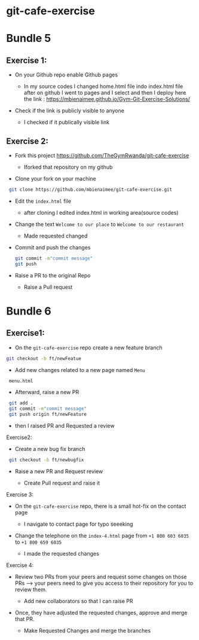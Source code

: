 # git-cafe-exercise

# Bundle 5

## Exercise 1:

- On your Github repo enable Github pages
  - In my source codes I changed home.html file indo index.html file after  on github I went to pages and I select and then I deploy
   here the link : https://mbienaimee.github.io/Gym-Git-Exercise-Solutions/

- Check if the link is publicly visible to anyone
   - I checked if it publically visible link

## Exercise 2:

- Fork this project https://github.com/TheGymRwanda/git-cafe-exercise

  - Iforked that repository on my github

- Clone your fork on your machine
```bash
 git clone https://github.com/mbienaimee/git-cafe-exercise.git

 ```
- Edit the `index.html` file

  - after cloning I edited index.html in working area(source codes)
- Change the text `Welcome to our place` to `Welcome to our restaurant`

  - Made requested changed 

- Commit and push the changes
  ```bash
  git commit -m"commit message"
  git push

  ```
- Raise a PR to the original Repo
   - Raise a Pull request

# Bundle 6

## Exercise1:

- On the `git-cafe-exercise` repo create a new feature branch

```bash
git checkout -b ft/newFeatue

```

- Add new changes related to a new page named `Menu`

```bash
 menu.html

```

- Afterward, raise a new PR

```bash
 git add .
 git commit -m"commit message"
 git push origin ft/newFeature
```

- then I raised PR and Requested a review

Exercise2:

- Create a new bug fix branch

```bash
 git checkout -b ft/newbugfix

```

- Raise a new PR and Request review

  - Create Pull request and raise it

Exercise 3:

- On the `git-cafe-exercise` repo, there is a small hot-fix on the contact page

  - I navigate to contact page for typo seeeking

- Change the telephone on the `index-4.html` page from `+1 800 603 6035` to `+1 800 659 6035`

  - I made the requested changes

Exercise 4:

- Review two PRs from your peers and request some changes on those PRs —> your peers need to give you access to their repository for you to review them.

  - Add new collaborators so that I can raise PR

- Once, they have adjusted the requested changes, approve and merge that PR.

  - Make Requested Changes and merge the branches
